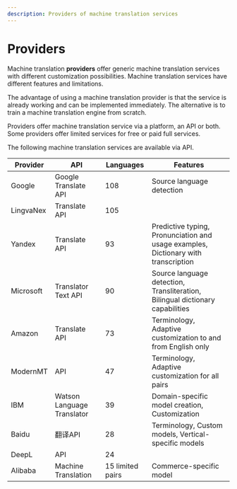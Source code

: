 ```yaml
---
description: Providers of machine translation services
---
```


# Providers

Machine translation **providers** offer generic machine translation services with different customization possibilities. Machine translation services have different features and limitations.

The advantage of using a machine translation provider is that the service is already working and can be implemented immediately. The alternative is to train a machine translation engine from scratch.

Providers offer machine translation service via a platform, an API or both. Some providers offer limited services for free or paid full services.

The following  machine translation services are available via API.

| Provider | API | Languages | Features |
| ----------- | ----------- | ----------- | ----------- |
| Google | Google Translate API | 108 | Source language detection |
| LingvaNex | Translate API | 105 | |
| Yandex | Translate API | 93 | Predictive typing, Pronunciation and usage examples, Dictionary with transcription |
| Microsoft | Translator Text API | 90 | Source language detection, Transliteration, Bilingual dictionary capabilities |
| Amazon | Translate API | 73 | Terminology, Adaptive customization to and from English only |
| ModernMT | API | 47 | Terminology, Adaptive customization for all pairs |
| IBM | Watson Language Translator | 39 | Domain-specific model creation, Customization |
| Baidu | 翻译API | 28 | Terminology, Custom models, Vertical-specific models |
| DeepL | API | 24 | |
| Alibaba | Machine Translation | 15 limited pairs | Commerce-specific model |
